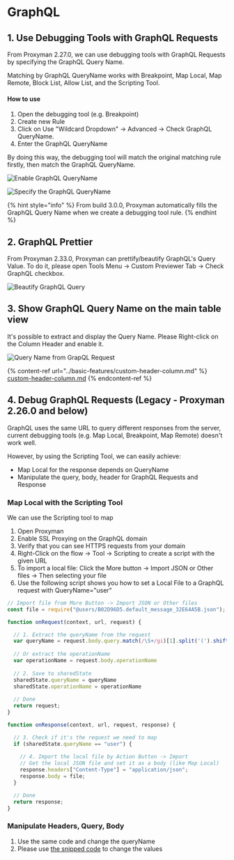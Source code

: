 # GraphQL

## 1. Use Debugging Tools with GraphQL Requests&#x20;

From Proxyman 2.27.0, we can use debugging tools with GraphQL Requests by specifying the GraphQL Query Name.

Matching by GraphQL QueryName works with Breakpoint, Map Local, Map Remote, Block List, Allow List, and the Scripting Tool.

#### How to use

1. Open the debugging tool (e.g. Breakpoint)
2. Create new Rule
3. Click on Use "Wildcard Dropdown" -> Advanced -> Check GraphQL QueryName.
4. Enter the GraphQL QueryName

By doing this way, the debugging tool will match the original matching rule firstly, then match the GraphQL QueryName.

![Enable GraphQL QueryName](../.gitbook/assets/Screen\_Shot\_2021-05-26\_at\_15\_46\_13.png)

![Specify the GraphQL QueryName](../.gitbook/assets/Screen\_Shot\_2021-05-26\_at\_15\_48\_17.png)

{% hint style="info" %}
From build 3.0.0, Proxyman automatically fills the GraphQL Query Name when we create a debugging tool rule.
{% endhint %}

## 2. GraphQL Prettier

From Proxyman 2.33.0, Proxyman can prettify/beautify GraphQL's Query Value. To do it, please open Tools Menu -> Custom Previewer Tab -> Check GraphQL checkbox.

![Beautify GraphQL Query](../.gitbook/assets/Screen\_Shot\_2021-09-11\_at\_15\_58\_08.png)

## 3. Show GraphQL Query Name on the main table view

It's possible to extract and display the Query Name. Please Right-click on the Column Header and enable it.

![Query Name from GrapQL Request](../.gitbook/assets/Screen\_Shot\_2021-03-13\_at\_16\_20\_42.png)

{% content-ref url="../basic-features/custom-header-column.md" %}
[custom-header-column.md](../basic-features/custom-header-column.md)
{% endcontent-ref %}

## 4. Debug GraphQL Requests (Legacy - Proxyman 2.26.0 and below)

GraphQL uses the same URL to query different responses from the server, current debugging tools (e.g. Map Local, Breakpoint, Map Remote) doesn't work well.

However, by using the Scripting Tool, we can easily achieve:

* Map Local for the response depends on QueryName
* Manipulate the query, body, header for GraphQL Requests and Response

### Map Local with the Scripting Tool

We can use the Scripting tool to map&#x20;

1. Open Proxyman
2. Enable SSL Proxying on the GraphQL domain
3. Verify that you can see HTTPS requests from your domain
4. Right-Click on the flow -> Tool -> Scripting to create a script with the given URL
5. To import a local file: Click the More button -> Import JSON or Other files -> Then selecting your file
6. Use the following script shows you how to set a Local File to a GraphQL request with QueryName="user"

```javascript
// Import file from More Button -> Import JSON or Other files 
const file = require("@users/B02D96D5.default_message_32E64A5B.json");

function onRequest(context, url, request) {

  // 1. Extract the queryName from the request
  var queryName = request.body.query.match(/\S+/gi)[1].split('(').shift();
  
  // Or extract the operationName
  var operationName = request.body.operationName
  
  // 2. Save to sharedState
  sharedState.queryName = queryName
  sharedState.operationName = operationName
  
  // Done
  return request;
}

function onResponse(context, url, request, response) {

  // 3. Check if it's the request we need to map
  if (sharedState.queryName == "user") {
    
    // 4. Import the local file by Action Button -> Import
    // Get the local JSON file and set it as a body (like Map Local)
    response.headers["Content-Type"] = "application/json";
    response.body = file;
  }

  // Done
  return response;
}
```

### Manipulate Headers, Query, Body

1. Use the same code and change the queryName&#x20;
2. Please use [the snipped code](../scripting/snippet-code.md#2-common-on-request-and-response) to change the values
